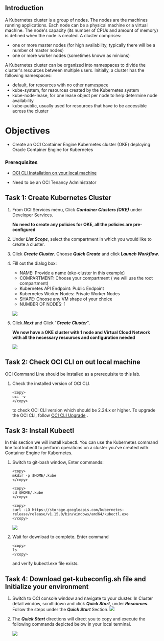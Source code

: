 
## Introduction

A Kubernetes cluster is a group of nodes. The nodes are the machines running applications. Each node can be a physical machine or a virtual machine. The node's capacity (its number of CPUs and amount of memory) is defined when the node is created. A cluster comprises:

- one or more master nodes (for high availability, typically there will be a number of master nodes)
- one or more worker nodes (sometimes known as minions)

A Kubernetes cluster can be organized into namespaces to divide the cluster's resources between multiple users. Initially, a cluster has the following namespaces:

- default, for resources with no other namespace
- kube-system, for resources created by the Kubernetes system
- kube-node-lease, for one lease object per node to help determine node availability
- kube-public, usually used for resources that have to be accessible across the cluster

# Objectives
- Create an OCI Container Engine Kubernetes cluster (OKE) deploying Oracle Container Engine for Kubernetes


### Prerequisites
- [OCI CLI Installation on your local machine](https://docs.oracle.com/en-us/iaas/Content/API/SDKDocs/cliinstall.htm)

- Need to be an OCI Tenancy Administrator


## Task 1: Create Kubernetes Cluster

1. From OCI Services menu, Click ***Container Clusters (OKE)*** under Developer Services.

    **No need to create any policies for OKE, all the policies are pre-configured**

      

    

2. Under ***List Scope***, select the compartment in which you would like to create a cluster.



3. Click ***Create Cluster***. Choose ***Quick Create*** and click ***Launch Workflow***.

4. Fill out the dialog box:

      - NAME: Provide a name (oke-cluster in this example)
      - COMPARTMENT: Choose your compartment ( we will use the root compartment)
      - Kubernetes API Endpoint: Public Endpoint
      - Kubernetes Worker Nodes: Private Worker Nodes
      - SHAPE: Choose any VM shape of your choice
      - NUMBER OF NODES: 1


     ![](./../OKE/images/create-oke-1.png " ")


5. Click ***Next*** and Click "***Create Cluster***".

    **We now have a OKE cluster with 1 node and Virtual Cloud Network with all the necessary resources and configuration needed**

    ![](./../OKE/images/OKE_015.PNG " ")


## Task 2: Check OCI CLI on out local machine

OCI Command Line should be installed as a prerequisite to this lab.

1.  Check the installed version of OCI CLI. 

    ```
    <copy>
    oci -v
    </copy>
    ```
    to check OCI CLI version which should be 2.24.x or higher. To upgrade the OCI CLI, follow [OCI CLI Upgrade](https://docs.oracle.com/en-us/iaas/Content/API/SDKDocs/cliupgrading.htm) .


## Task 3: Install Kubectl

In this section we will install kubectl. You can use the Kubernetes command line tool kubectl to perform operations on a cluster you've created with Container Engine for Kubernetes.

1. Switch to git-bash window, Enter commands:

    ```
    <copy>
    mkdir -p $HOME/.kube
    </copy>
    ```
    ```
    <copy>
    cd $HOME/.kube
    </copy>
    ```

    ```
    <copy>
    curl -LO https://storage.googleapis.com/kubernetes-release/release/v1.15.0/bin/windows/amd64/kubectl.exe
    </copy>
    ```

    ![](./../OKE/images/OKE_004.PNG " ")

2.  Wait for download to complete. Enter command

    ```
    <copy>
    ls
    </copy>
    ```
    and verify kubectl.exe file exists.

## Task 4: Download get-kubeconfig.sh file and Initialize your environment

1. Switch to OCI console window and navigate to your cluster. In Cluster detail window, scroll down and click ***Quick Start***, under ***Resources***.
Follow the steps under the ***Quick Start*** Section.
    ![](./../OKE/images/OKE_S4P1.PNG " ")

2. The ***Quick Start*** directions will direct you to copy and execute the following commands depicted below in your local terminal.

    ![](./../OKE/images/OKE_006.PNG " ")